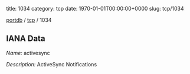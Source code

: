 title: 1034
category: tcp
date: 1970-01-01T00:00:00+0000
slug: tcp/1034

[portdb](/) / [tcp](/category/tcp.html) / 1034


## IANA Data

_Name:_ activesync

_Description:_ ActiveSync Notifications

